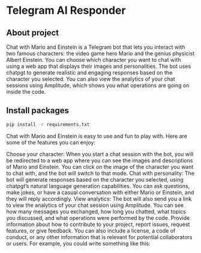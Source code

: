 # Telegram AI Responder

## About project

Chat with Mario and Einstein is a Telegram bot that lets you interact with two famous characters: the video game hero Mario and the genius physicist Albert Einstein. You can choose which character you want to chat with using a web app that displays their images and personalities. The bot uses chatpgt to generate realistic and engaging responses based on the character you selected. You can also view the analytics of your chat sessions using Amplitude, which shows you what operations are going on inside the code.

## Install packages

```bash
pip install -r requirements.txt
```

Chat with Mario and Einstein is easy to use and fun to play with. Here are some of the features you can enjoy:

Choose your character: When you start a chat session with the bot, you will be redirected to a web app where you can see the images and descriptions of Mario and Einstein. You can click on the image of the character you want to chat with, and the bot will switch to that mode.
Chat with personality: The bot will generate responses based on the character you selected, using chatpgt’s natural language generation capabilities. You can ask questions, make jokes, or have a casual conversation with either Mario or Einstein, and they will reply accordingly.
View analytics: The bot will also send you a link to view the analytics of your chat session using Amplitude. You can see how many messages you exchanged, how long you chatted, what topics you discussed, and what operations were performed by the code.
Provide information about how to contribute to your project, report issues, request features, or give feedback. You can also include a license, a code of conduct, or any other information that is relevant for potential collaborators or users. For example, you could write something like this:


